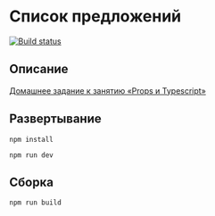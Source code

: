 # Список предложений

[![Build status](https://ci.appveyor.com/api/projects/status/1utm8rjqho7hgbu1?svg=true)](https://ci.appveyor.com/project/gorynch/netology-ra16-props-listing)

## Описание

[Домашнее задание к занятию «Props и Typescript»](https://github.com/netology-code/ra16-homeworks/tree/ra-51/props/listing)

## Развертывание

```npm install```

```npm run dev```

## Сборка

```npm run build```
